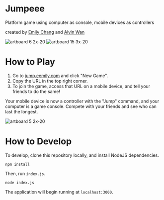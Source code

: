 # Jumpeee

Platform game using computer as console, mobile devices as controllers

created by [Emily Chang](http://eemily.com) and [Alvin Wan](http://alvinwan.com)

![artboard 6 2x-20](https://user-images.githubusercontent.com/2068077/34872821-6661854e-f747-11e7-83af-71b090e934ef.jpg)
![artboard 15 3x-20](https://user-images.githubusercontent.com/2068077/34873030-523959a6-f748-11e7-8645-5aa74a50fcf7.jpg)

# How to Play

1. Go to [jump.eemily.com](http://jump.eemily.com) and click "New Game".
2. Copy the URL in the top right corner.
3. To join the game, access that URL on a mobile device, and tell your friends to do the same!

Your mobile device is now a controller with the "Jump" command, and your computer is a game console. Compete with your friends and see who can last the longest.

![artboard 5 2x-20](https://user-images.githubusercontent.com/2068077/34829487-b5f835d8-f695-11e7-9f5f-03e8d2571bfb.jpg)

# How to Develop

To develop, clone this repository locally, and install NodeJS dependencies.

```
npm install
```

Then, run `index.js`.

```
node index.js
```

The application will begin running at `localhost:3000`.
